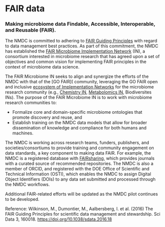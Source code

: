 # FAIR data

### Making microbiome data Findable, Accessible, Interoperable, and Reusable (FAIR).

The NMDC is committed to adhering to [FAIR Guiding Principles](https://www.nature.com/articles/sdata201618) with regard to data management best practices. As part of this commitment, the NMDC has established the [FAIR Microbiome Implementation Network](https://www.go-fair.org/implementation-networks/overview/fair-microbiome/) (IN), a consortium interested in microbiome research that has agreed upon a set of objectives and common vision for implementing FAIR principles in the context of microbiome data science.

The FAIR Microbiome IN seeks to align and synergize the efforts of the NMDC with that of the [GO FAIR]( community, leveraging the GO FAIR open and inclusive [ecosystem of Implementation Networks](https://www.go-fair.org/implementation-networks/overview/) for the microbiome research community (e.g., [Chemistry IN](https://www.go-fair.org/implementation-networks/overview/chemistryin/), [Metabolomics IN](https://www.go-fair.org/implementation-networks/overview/metabolomics/), Biodiversites INs). The purpose of the FAIR Microbiome IN is to work with microbiome research communities to:

* Formalize core and domain-specific microbiome ontologies that promote discovery and reuse, and
* Establish training on the NMDC data models that allow for broader dissemination of knowledge and compliance for both humans and machines.

The NMDC is working across research teams, funders, publishers, and societies/consortiums to provide training and community engagement on data standards, a key component to making data FAIR. For example, the NMDC is a registered database with [FAIRsharing](https://fairsharing.org/biodbcore-001563/), which provides journals with a curated source of recommended repositories. The NMDC is also a member of ORCID, and registered with the DOE Office of Scientific and Technical Information (OSTI), which enables the NMDC to assign Digital Object Identifiers (DOIs) to any data set submitted and processed through the NMDC workflows.

Additional FAIR-related efforts will be updated as the NMDC pilot continues to be developed.

Reference:  Wilkinson, M., Dumontier, M., Aalbersberg, I. et al. (2016) The FAIR Guiding Principles for scientific data management and stewardship. Sci Data 3, 160018. https://doi.org/10.1038/sdata.2016.18
